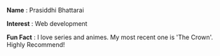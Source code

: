 **Name** : Prasiddhi Bhattarai

**Interest** : Web development 

**Fun Fact** : I love series and animes. My most recent one is 'The Crown'. Highly Recommend!  